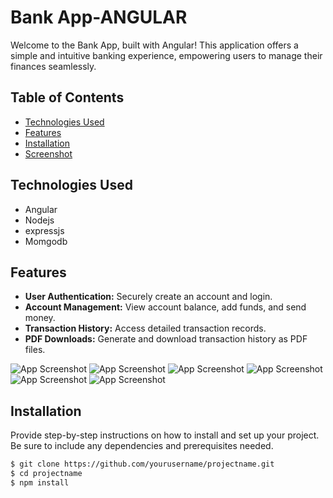 # Bank App-ANGULAR


Welcome to the Bank App, built with Angular! This application offers a simple and intuitive banking experience, empowering users to manage their finances seamlessly.

## Table of Contents

- [Technologies Used](#TechnologiesUsed)
- [Features](#Features)
- [Installation](#instalaltion)
- [Screenshot](#screenshot)


## Technologies Used

- Angular
- Nodejs
- expressjs
- Momgodb


## Features

- **User Authentication:** Securely create an account and login.
- **Account Management:** View account balance, add funds, and send money.
- **Transaction History:** Access detailed transaction records.
- **PDF Downloads:** Generate and download transaction history as PDF files.


![App Screenshot](https://i.postimg.cc/SNLdNGYJ/1.png)
![App Screenshot](https://i.postimg.cc/0QpMdVsS/2.png)
![App Screenshot](https://i.postimg.cc/YCSBk0DL/3.png)
![App Screenshot](https://i.postimg.cc/FR4PrnFC/4.png)
![App Screenshot](https://i.postimg.cc/G2fHP6Bq/5.png)
![App Screenshot](https://i.postimg.cc/nrMqpvmw/6.png)


## Installation

Provide step-by-step instructions on how to install and set up your project. Be sure to include any dependencies and prerequisites needed.

```bash
$ git clone https://github.com/yourusername/projectname.git
$ cd projectname
$ npm install



